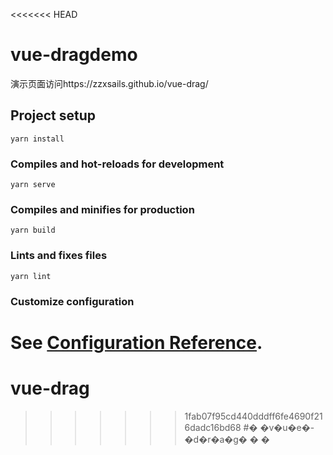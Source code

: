 <<<<<<< HEAD
# vue-dragdemo

演示页面访问https://zzxsails.github.io/vue-drag/

## Project setup
```
yarn install
```

### Compiles and hot-reloads for development
```
yarn serve
```

### Compiles and minifies for production
```
yarn build
```

### Lints and fixes files
```
yarn lint
```

### Customize configuration
See [Configuration Reference](https://cli.vuejs.org/config/).
=======
# vue-drag
>>>>>>> 1fab07f95cd440dddff6fe4690f216dadc16bd68
#� �v�u�e�-�d�r�a�g�
�
�

